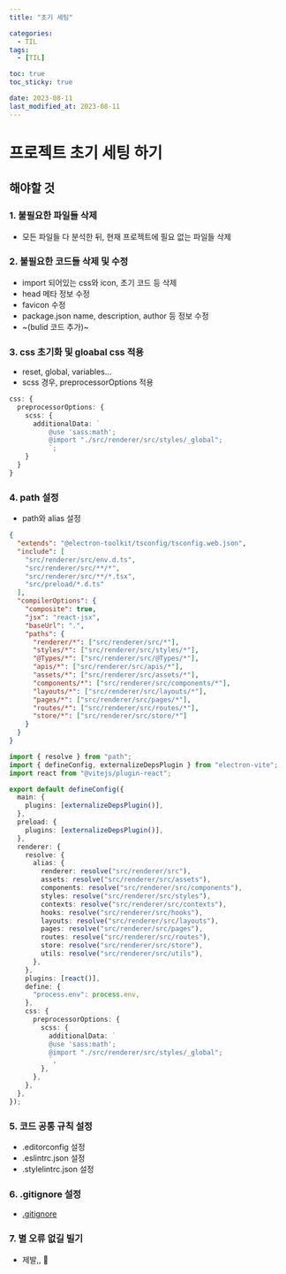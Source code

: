 ```yaml
---
title: "초기 세팅"

categories:
  - TIL
tags:
  - [TIL]

toc: true
toc_sticky: true

date: 2023-08-11
last_modified_at: 2023-08-11
---
```


# 프로젝트 초기 세팅 하기

## 해야할 것

### 1. 불필요한 파일들 삭제

- 모든 파일들 다 분석한 뒤, 현재 프로젝트에 필요 없는 파일들 삭제

### 2. 불필요한 코드들 삭제 및 수정

- import 되어있는 css와 icon, 초기 코드 등 삭제
- head 메타 정보 수정
- favicon 수정
- package.json name, description, author 등 정보 수정
- ~(bulid 코드 추가)~

### 3. css 초기화 및 gloabal css 적용

- reset, global, variables...
- scss 경우, preprocessorOptions 적용

```typescript
css: {
  preprocessorOptions: {
    scss: {
      additionalData: `
          @use 'sass:math';
          @import "./src/renderer/src/styles/_global";
          `;
    }
  }
}
```

### 4. path 설정

- path와 alias 설정

```json
{
  "extends": "@electron-toolkit/tsconfig/tsconfig.web.json",
  "include": [
    "src/renderer/src/env.d.ts",
    "src/renderer/src/**/*",
    "src/renderer/src/**/*.tsx",
    "src/preload/*.d.ts"
  ],
  "compilerOptions": {
    "composite": true,
    "jsx": "react-jsx",
    "baseUrl": ".",
    "paths": {
      "renderer/*": ["src/renderer/src/*"],
      "styles/*": ["src/renderer/src/styles/*"],
      "@Types/*": ["src/renderer/src/@Types/*"],
      "apis/*": ["src/renderer/src/apis/*"],
      "assets/*": ["src/renderer/src/assets/*"],
      "components/*": ["src/renderer/src/components/*"],
      "layouts/*": ["src/renderer/src/layouts/*"],
      "pages/*": ["src/renderer/src/pages/*"],
      "routes/*": ["src/renderer/src/routes/*"],
      "store/*": ["src/renderer/src/store/*"]
    }
  }
}
```

```typescript
import { resolve } from "path";
import { defineConfig, externalizeDepsPlugin } from "electron-vite";
import react from "@vitejs/plugin-react";

export default defineConfig({
  main: {
    plugins: [externalizeDepsPlugin()],
  },
  preload: {
    plugins: [externalizeDepsPlugin()],
  },
  renderer: {
    resolve: {
      alias: {
        renderer: resolve("src/renderer/src"),
        assets: resolve("src/renderer/src/assets"),
        components: resolve("src/renderer/src/components"),
        styles: resolve("src/renderer/src/styles"),
        contexts: resolve("src/renderer/src/contexts"),
        hooks: resolve("src/renderer/src/hooks"),
        layouts: resolve("src/renderer/src/layouts"),
        pages: resolve("src/renderer/src/pages"),
        routes: resolve("src/renderer/src/routes"),
        store: resolve("src/renderer/src/store"),
        utils: resolve("src/renderer/src/utils"),
      },
    },
    plugins: [react()],
    define: {
      "process.env": process.env,
    },
    css: {
      preprocessorOptions: {
        scss: {
          additionalData: `
          @use 'sass:math';
          @import "./src/renderer/src/styles/_global";
          `,
        },
      },
    },
  },
});
```

### 5. 코드 공통 규칙 설정

- .editorconfig 설정
- .eslintrc.json 설정
- .stylelintrc.json 설정

### 6. .gitignore 설정

- [.gitignore](https://www.toptal.com/developers/gitignore/)

### 7. 별 오류 없길 빌기

- 제발,, 🙏

